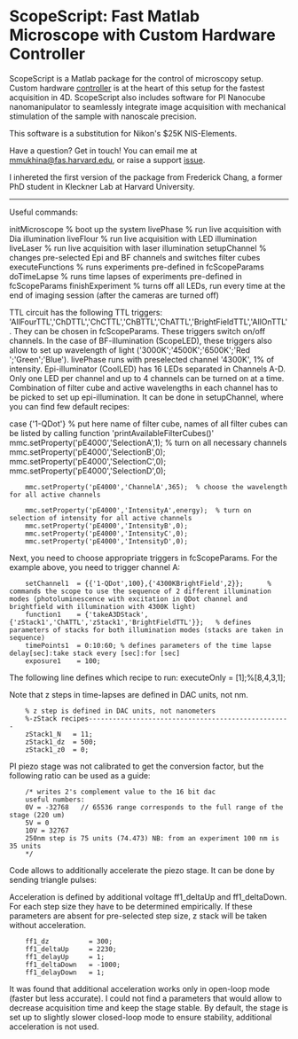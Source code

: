 # ScopeScript: Fast Matlab Microscope with Custom Hardware Controller

ScopeScript is a Matlab package for the control of microscopy setup. Custom hardware [controller](https://github.com/mariavmukhina/Custom_TTL_Controller_for_Microscope) is at the heart of this setup for the fastest acquisition in 4D. ScopeScript also includes software for PI Nanocube nanomanipulator to seamlessly integrate image acquisition with mechanical stimulation of the sample with nanoscale precision. 

This software is a substitution for Nikon's $25K NIS-Elements.

Have a question? Get in touch!
You can email me at mmukhina@fas.harvard.edu, or raise a support [issue](https://github.com/mariavmukhina/ScopeScript/issues/new?assignees=mariavmukhina&labels=help+wanted&template=support-request.md&title=%5BSUPPORT%5D).

I inhereted the first version of the package from Frederick Chang, a former PhD student in Kleckner Lab at Harvard University.

------------------

Useful commands:

initMicroscope           % boot up the system
livePhase                  % run live acquisition with Dia illumination
liveFlour                   % run live acquisition with LED illumination
liveLaser                   % run live acquisition with laser illumination
setupChannel            % changes pre-selected Epi and BF channels and switches filter cubes
executeFunctions       % runs experiments pre-defined in fcScopeParams
doTimeLapse             % runs time lapses of experiments pre-defined in fcScopeParams
finishExperiment        % turns off all LEDs, run every time at the end of imaging session (after the cameras are turned off)

TTL circuit has the following TTL triggers: 'AllFourTTL','ChDTTL','ChCTTL','ChBTTL','ChATTL','BrightFieldTTL','AllOnTTL'. They can be chosen in fcScopeParams. These triggers switch on/off channels. In the case of BF-illumination (ScopeLED), these triggers also allow to set up wavelength of light ('3000K';'4500K';'6500K';'Red ';'Green';'Blue'). livePhase runs with preselected channel '4300K', 1% of intensity. Epi-illuminator (CoolLED) has 16 LEDs separated in Channels A-D. Only one LED per channel and up to 4 channels can be turned on at a time. Combination of filter cube and active wavelengths in each channel has to be picked to set up epi-illumination. It can be done in setupChannel, where you can find few default recipes:
 
   
case {'1-QDot'}  % put here name of filter cube, names of all filter cubes can be listed by calling function 'printAvailableFilterCubes()'
        mmc.setProperty('pE4000','SelectionA',1);  % turn on all necessary channels
        mmc.setProperty('pE4000','SelectionB',0);
        mmc.setProperty('pE4000','SelectionC',0);
        mmc.setProperty('pE4000','SelectionD',0);

        mmc.setProperty('pE4000','ChannelA',365);  % choose the wavelength for all active channels

        mmc.setProperty('pE4000','IntensityA',energy);  % turn on selection of intensity for all active channels
        mmc.setProperty('pE4000','IntensityB',0);
        mmc.setProperty('pE4000','IntensityC',0);
        mmc.setProperty('pE4000','IntensityD',0);


Next, you need to choose appropriate triggers in fcScopeParams. For the example above, you need to trigger channel A: 

        setChannel1  = {{'1-QDot',100},{'4300KBrightField',2}};      % commands the scope to use the sequence of 2 different illumination modes (photoluminescence with excitation in QDot channel and brightfield with illumination with 4300K light)
        function1    = {'takeA3DStack',{'zStack1','ChATTL','zStack1','BrightFieldTTL'}};   % defines parameters of stacks for both illumination modes (stacks are taken in sequence)
        timePoints1  = 0:10:60; % defines parameters of the time lapse delay[sec]:take stack every [sec]:for [sec]
        exposure1    = 100;

The following line defines which recipe to run:
        executeOnly = [1];%[8,4,3,1];

Note that z steps in time-lapses are defined in DAC units, not nm. 

        % z step is defined in DAC units, not nanometers
        %-zStack recipes---------------------------------------------------
        zStack1_N   = 11;
        zStack1_dz  = 500;
        zStack1_z0  = 0;

PI piezo stage was not calibrated to get the conversion factor, but the following ratio can be used as a guide: 

        /* writes 2's complement value to the 16 bit dac
        useful numbers:
        0V = -32768   // 65536 range corresponds to the full range of the stage (220 um)
        5V = 0
        10V = 32767
        250nm step is 75 units (74.473) NB: from an experiment 100 nm is 35 units
        */

Code allows to additionally accelerate the piezo stage. It can be done by sending triangle pulses:



Acceleration is defined by additional voltage ff1_deltaUp and ff1_deltaDown. For each step size they have to be determined empirically. If these parameters are absent for pre-selected step size, z stack will be taken without acceleration.

        ff1_dz          = 300;
        ff1_deltaUp     = 2230;
        ff1_delayUp     = 1;
        ff1_deltaDown   = -1000;
        ff1_delayDown   = 1;

It was found that additional acceleration works only in open-loop mode (faster but less accurate). I could not find a parameters that would allow to decrease acquisition time and keep the stage stable. By default, the stage is set up to slightly slower closed-loop mode to ensure stability, additional acceleration is not used. 
